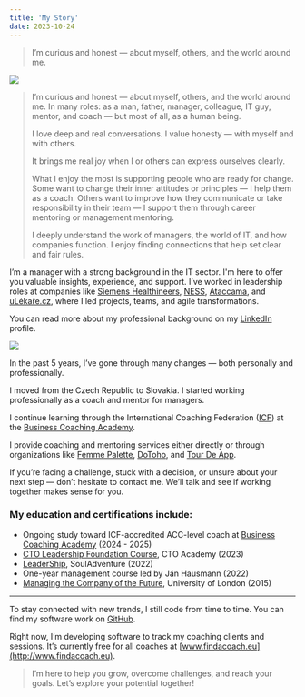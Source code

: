 ```yaml
---
title: 'My Story'
date: 2023-10-24
---
```


> I’m curious and honest — about myself, others, and the world around me.

![](/images/profil.jpg)

> I’m curious and honest — about myself, others, and the world around me.
> In many roles: as a man, father, manager, colleague, IT guy, mentor, and coach — but most of all, as a human being.
>
> I love deep and real conversations. I value honesty — with myself and with others.
>
> It brings me real joy when I or others can express ourselves clearly.
>
> What I enjoy the most is supporting people who are ready for change.
> Some want to change their inner attitudes or principles — I help them as a coach.
> Others want to improve how they communicate or take responsibility in their team — I support them through career mentoring or management mentoring.
>
> I deeply understand the work of managers, the world of IT, and how companies function. I enjoy finding connections that help set clear and fair rules.

I’m a manager with a strong background in the IT sector. I'm here to offer you valuable insights, experience, and support.
I’ve worked in leadership roles at companies like [Siemens Healthineers](https://www.siemens-healthineers.com), [NESS](https://www.ness.com/ness-czech/), [Ataccama](https://www.ataccama.com/), and [uLékaře.cz](https://www.ulekare.cz/), where I led projects, teams, and agile transformations.

You can read more about my professional background on my [LinkedIn](https://www.linkedin.com/in/stanislavvalasek/) profile.

![](/images/Stanislav%20Valasek.HEIC)

In the past 5 years, I’ve gone through many changes — both personally and professionally.

I moved from the Czech Republic to Slovakia. I started working professionally as a coach and mentor for managers.

I continue learning through the International Coaching Federation ([ICF](https://coachingfederation.org/)) at the [Business Coaching Academy](https://www.koucovaciaskola.sk/kurz-biznis-koucing).

I provide coaching and mentoring services either directly or through organizations like [Femme Palette](https://www.femmepalette.com/), [DoToho](https://dotoho.pro/), and [Tour De App](https://tourdeapp.cz/).

If you’re facing a challenge, stuck with a decision, or unsure about your next step — don’t hesitate to contact me. We’ll talk and see if working together makes sense for you.

### My education and certifications include:

* Ongoing study toward ICF-accredited ACC-level coach at [Business Coaching Academy](https://www.koucovaciaskola.sk/kurz-biznis-koucing) (2024 - 2025)
* [CTO Leadership Foundation Course](https://platform.cto.academy/course_certificate/1698655958859x486784929617848100), CTO Academy (2023)
* [LeaderShip](https://souladventure.cz/souladventure-leadership/), SoulAdventure (2022)
* One-year management course led by Ján Hausmann (2022)
* [Managing the Company of the Future](https://www.coursera.org/account/accomplishments/verify/mbHTGpaVp9czYC2z), University of London (2015)

---

To stay connected with new trends, I still code from time to time. You can find my software work on [GitHub](https://github.com/valasek/).

Right now, I’m developing software to track my coaching clients and sessions. It’s currently free for all coaches at [www.findacoach.eu](http://www.findacoach.eu).

> I’m here to help you grow, overcome challenges, and reach your goals. Let’s explore your potential together!
